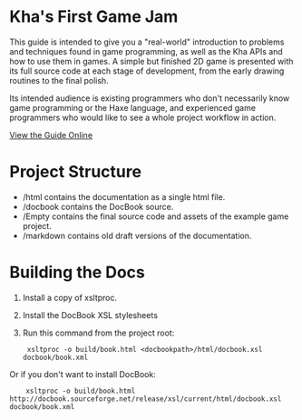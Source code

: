 # Kha's First Game Jam

This guide is intended to give you a "real-world" introduction to problems and techniques found in game programming, as well as the Kha APIs and how to use them in games. A simple but finished 2D game is presented with its full source code at each stage of development, from the early drawing routines to the final polish.

Its intended audience is existing programmers who don't necessarily know game programming or the Haxe language, and experienced game programmers who would like to see a whole project workflow in action.

[View the Guide Online](http://htmlpreview.github.io/?https://raw.githubusercontent.com/triplefox/khaguide/master/build/book.html)

# Project Structure

* /html contains the documentation as a single html file.
* /docbook contains the DocBook source.
* /Empty contains the final source code and assets of the example game project.
* /markdown contains old draft versions of the documentation.


# Building the Docs

1. Install a copy of xsltproc.
2. Install the DocBook XSL stylesheets
3. Run this command from the project root:
    
        xsltproc -o build/book.html <docbookpath>/html/docbook.xsl docbook/book.xml 
        
Or if you don't want to install DocBook:

        xsltproc -o build/book.html http://docbook.sourceforge.net/release/xsl/current/html/docbook.xsl docbook/book.xml

